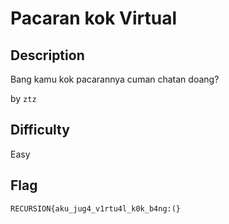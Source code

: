 # Pacaran kok Virtual

## Description

Bang kamu kok pacarannya cuman chatan doang?

by `ztz`

## Difficulty

Easy

## Flag

`RECURSION{aku_jug4_v1rtu4l_k0k_b4ng:(}`
